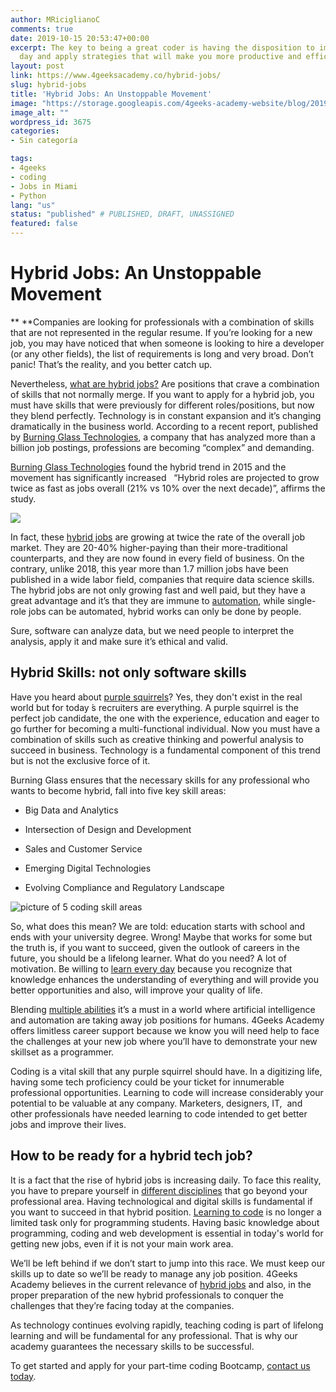 ```yaml
---
author: MRiciglianoC
comments: true
date: 2019-10-15 20:53:47+00:00
excerpt: The key to being a great coder is having the disposition to improve every
  day and apply strategies that will make you more productive and efficient.
layout: post
link: https://www.4geeksacademy.co/hybrid-jobs/
slug: hybrid-jobs
title: 'Hybrid Jobs: An Unstoppable Movement'
image: "https://storage.googleapis.com/4geeks-academy-website/blog/2019/10/BLOG-HYBRID-1-1024x524.jpg"
image_alt: ""
wordpress_id: 3675
categories:
- Sin categoría

tags:
- 4geeks
- coding
- Jobs in Miami
- Python
lang: "us"
status: "published" # PUBLISHED, DRAFT, UNASSIGNED
featured: false
---
```


# **Hybrid Jobs: An Unstoppable Movement**


** **Companies are looking for professionals with a combination of skills that are not represented in the regular resume. If you’re looking for a new job, you may have noticed that when someone is looking to hire a developer (or any other fields), the list of requirements is long and very broad. Don’t panic! That’s the reality, and you better catch up. 

Nevertheless, [what are hybrid jobs?](https://ibtabusinessblog.com/what-you-need-to-know-to-land-a-hybrid-job/) Are positions that crave a combination of skills that not normally merge. If you want to apply for a hybrid job, you must have skills that were previously for different roles/positions, but now they blend perfectly. Technology is in constant expansion and it’s changing dramatically in the business world. According to a recent report, published by [Burning Glass Technologies](https://www.burning-glass.com/wp-content/uploads/hybrid_jobs_2019_final.pdf), a company that has analyzed more than a billion job postings, professions are becoming “complex” and demanding.

[Burning Glass Technologies](https://www.burning-glass.com/wp-content/uploads/hybrid_jobs_2019_final.pdf) found the hybrid trend in 2015 and the movement has significantly increased   “Hybrid roles are projected to grow twice as fast as jobs overall (21% vs 10% over the next decade)”, affirms the study. 

![](/wp-content/uploads/2019/10/BLOG-BETTER-1024x524.jpg)

In fact, these [hybrid jobs](https://fortune.com/2019/03/21/hybrid-jobs-purple-squirrels/) are growing at twice the rate of the overall job market. They are 20-40% higher-paying than their more-traditional counterparts, and they are now found in every field of business. On the contrary, unlike 2018, this year more than 1.7 million jobs have been published in a wide labor field, companies that require data science skills. The hybrid jobs are not only growing fast and well paid, but they have a great advantage and it’s that they are immune to [automation](https://www.techopedia.com/definition/32099/automation), while single-role jobs can be automated, hybrid works can only be done by people. 

Sure, software can analyze data, but we need people to interpret the analysis, apply it and make sure it’s ethical and valid. 


## **Hybrid Skills: not only software skills**


Have you heard about [purple squirrels](https://fortune.com/2019/03/21/hybrid-jobs-purple-squirrels/)? Yes, they don't exist in the real world but for today ́s recruiters are everything. A purple squirrel is the perfect job candidate, the one with the experience, education and eager to go further for becoming a multi-functional individual. Now you must have a combination of skills such as creative thinking and powerful analysis to succeed in business. Technology is a fundamental component of this trend but is not the exclusive force of it. 

Burning Glass ensures that the necessary skills for any professional who wants to become hybrid, fall into five key skill areas:



 	
  * Big Data and Analytics 

 	
  * Intersection of Design and Development 

 	
  * Sales and Customer Service 

 	
  * Emerging Digital Technologies 

 	
  * Evolving Compliance and Regulatory Landscape


![picture of 5 coding skill areas](/wp-content/uploads/2019/10/BLOG-5KEYAREAS-1024x524.jpg)

So, what does this mean? We are told: education starts with school and ends with your university degree. Wrong! Maybe that works for some but the truth is, if you want to succeed, given the outlook of careers in the future, you should be a lifelong learner. What do you need? A lot of motivation. Be willing to [learn every day](https://www.sciencedirect.com/science/article/pii/S1877042812019416) because you recognize that knowledge enhances the understanding of everything and will provide you better opportunities and also, will improve your quality of life.

Blending [multiple abilities](https://www.thebalancecareers.com/what-is-a-skill-set-2062103) it’s a must in a world where artificial intelligence and automation are taking away job positions for humans. 4Geeks Academy offers limitless career support because we know you will need help to face the challenges at your new job where you’ll have to demonstrate your new skillset as a programmer. 

Coding is a vital skill that any purple squirrel should have. In a digitizing life, having some tech proficiency could be your ticket for innumerable professional opportunities. Learning to code will increase considerably your potential to be valuable at any company. Marketers, designers, IT,  and other professionals have needed learning to code intended to get better jobs and improve their lives. 


## **How to be ready for a hybrid tech job?**


It is a fact that the rise of hybrid jobs is increasing daily. To face this reality, you have to prepare yourself in [different disciplines](https://www.getsmarter.com/blog/employee-development/skills-of-the-future-workforce-upskilling-for-hybrid-jobs/) that go beyond your professional area. Having technological and digital skills is fundamental if you want to succeed in that hybrid position. [Learning to code](/hacks-lear-to-code/) is no longer a limited task only for programming students. Having basic knowledge about programming, coding and web development is essential in today's world for getting new jobs, even if it is not your main work area. 

We’ll be left behind if we don’t start to jump into this race. We must keep our skills up to date so we’ll be ready to manage any job position. 4Geeks Academy believes in the current relevance of [hybrid jobs](https://www.thebalancecareers.com/hybrid-jobs-and-the-hybrid-skills-candidates-need-most-4586497) and also, in the proper preparation of the new hybrid professionals to conquer the challenges that they’re facing today at the companies. 

As technology continues evolving rapidly, teaching coding is part of lifelong learning and will be fundamental for any professional. That is why our academy guarantees the necessary skills to be successful.

To get started and apply for your part-time coding Bootcamp, [contact us today](/contact/).
